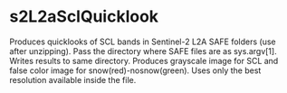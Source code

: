 # s2L2aSclQuicklook
Produces quicklooks of SCL bands in Sentinel-2 L2A SAFE folders (use after unzipping). Pass the directory where SAFE files are as sys.argv[1]. 
Writes results to same directory. 
Produces grayscale image for SCL and false color image for snow(red)-nosnow(green). Uses only the best resolution available inside the file.

